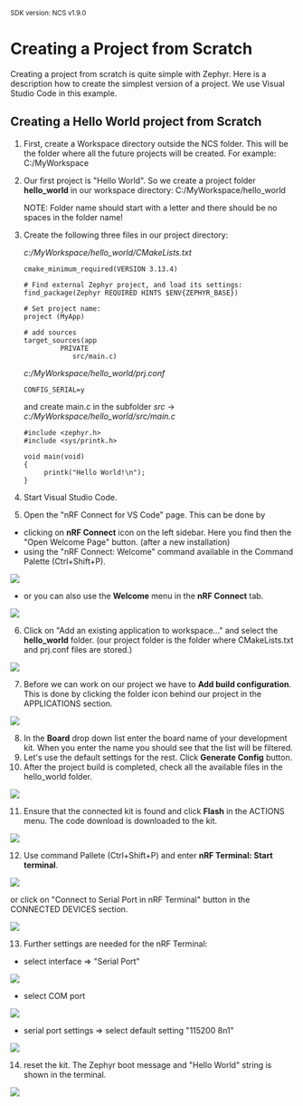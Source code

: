 <sup>SDK version: NCS v1.9.0</sup>

# Creating a Project from Scratch

Creating a project from scratch is quite simple with Zephyr. Here is a description how to create the simplest version of a project. We use Visual Studio Code in this example.

## Creating a Hello World project from Scratch

1) First, create a Workspace directory outside the NCS folder. This will be the folder where all the future projects will be created. For example:   C:/MyWorkspace
2) Our first project is "Hello World". So we create a project folder __hello_world__ in our workspace directory:    C:/MyWorkspace/hello_world

    NOTE: Folder name should start with a letter and there should be no spaces in the folder name!

3) Create the following three files in our project directory:

    _c:/MyWorkspace/hello_world/CMakeLists.txt_
    
       cmake_minimum_required(VERSION 3.13.4)

       # Find external Zephyr project, and load its settings:
       find_package(Zephyr REQUIRED HINTS $ENV{ZEPHYR_BASE})

       # Set project name:
       project (MyApp)

       # add sources
       target_sources(app 
                PRIVATE 
                   src/main.c)             

    _c:/MyWorkspace/hello_world/prj.conf_
    
       CONFIG_SERIAL=y   
       
    and create main.c in the subfolder _src_ ->
         _c:/MyWorkspace/hello_world/src/main.c_
    
       #include <zephyr.h>
       #include <sys/printk.h>

       void main(void)
       {
            printk("Hello World!\n");
       }

4) Start Visual Studio Code. 
5) Open the "nRF Connect for VS Code" page. This can be done by 
- clicking on __nRF Connect__ icon on the left sidebar. Here you find then the "Open Welcome Page" button. (after a new installation)
- using the "nRF Connect: Welcome" command available in the Command Palette (Ctrl+Shift+P). 

![](images/2_WelcomePage.jpg)

- or you can also use the __Welcome__ menu in the __nRF Connect__ tab. 

![](images/1_WelcomePage.jpg)

6) Click on "Add an existing application to workspace..." and select the __hello_world__ folder. (our project folder is the folder where CMakeLists.txt and prj.conf files are stored.)

![](images/3_AddApplicationToWorkspace.jpg)

7) Before we can work on our project we have to __Add build configuration__. This is done by clicking the folder icon behind our project in the APPLICATIONS section. 

![](images/4_GenerateConfiguration.jpg)

8) In the __Board__ drop down list enter the board name of your development kit. When you enter the name you should see that the list will be filtered. 
9) Let's use the default settings for the rest. Click __Generate Config__ button.
10) After the project build is completed, check all the available files in the hello_world folder.

![](images/5_GeneratedFiles.jpg)

11) Ensure that the connected kit is found and click __Flash__ in the ACTIONS menu. The code download is downloaded to the kit. 

![](images/6_Flash.jpg)

12) Use command Pallete (Ctrl+Shift+P) and enter __nRF Terminal: Start terminal__. 

![](images/7_StartTerminal.jpg)

or click on "Connect to Serial Port in nRF Terminal" button in the CONNECTED DEVICES section.

![](images/12_ConnectToSerialPort.jpg)

13) Further settings are needed for the nRF Terminal:

- select interface => "Serial Port"

![](images/8_Serial-RTT.jpg)

- select COM port

![](images/9_ComPort.jpg)

- serial port settings => select default setting "115200 8n1"

![](images/10_SerialSettings.jpg)

14) reset the kit. The Zephyr boot message and "Hello World" string is shown in the terminal. 

![](images/11_NrfTerminal.jpg)
